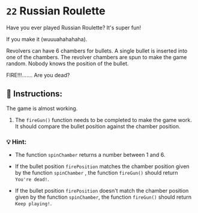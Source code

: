# `22` Russian Roulette 

Have you ever played Russian Roulette? It's super fun! 

If you make it (wuuuahahahaha).

Revolvers can have 6 chambers for bullets. A single bullet is inserted into one of the chambers. The revolver chambers are spun to make the game random. Nobody knows the position of the bullet.

FIRE!!!....... Are you dead?

## :pencil: Instructions:

The game is almost working.

1. The `fireGun()` function needs to be completed to make the game work. It should compare the bullet position against the chamber position.



### :bulb: Hint:

- The function `spinChamber` returns a number between 1 and 6.

- If the bullet position `firePosition` matches the chamber position given by the function `spinChamber` , the function `fireGun()` should return `You're dead!`.

- If the bullet position `firePosition` doesn't match the chamber position given by the function `spinChamber`, the function `fireGun()` should return `Keep playing!`.

